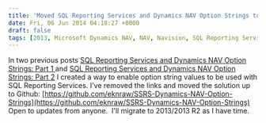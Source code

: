 ```yaml
---
title: 'Moved SQL Reporting Services and Dynamics NAV Option Strings to GitHub'
date: Fri, 06 Jun 2014 04:18:27 +0000
draft: false
tags: [2013, Microsoft Dynamics NAV, NAV, Navision, SQL Reporting Services, SSRS, Uncategorized]
---
```


In two previous posts [SQL Reporting Services and Dynamics NAV Option Strings: Part 1 ](http://billwarnke.com/2009/10/19/sql-reporting-services-and-dynamics-nav-option-strings-part-1/ "SQL Reporting Services and Dynamics NAV Option Strings: Part 1")and [SQL Reporting Services and Dynamics NAV Option Strings: Part 2](http://billwarnke.com/2009/12/05/sql-reporting-services-and-dynamics-nav-option-strings-part-2/ "SQL Reporting Services and Dynamics NAV Option Strings: Part 2") I created a way to enable option string values to be used with SQL Reporting Services. I've removed the links and moved the solution up to Github: [https://github.com/eknraw/SSRS-Dynamics-NAV-Option-Strings](https://github.com/eknraw/SSRS-Dynamics-NAV-Option-Strings) Open to updates from anyone.  I'll migrate to 2013/2013 R2 as I have time.
